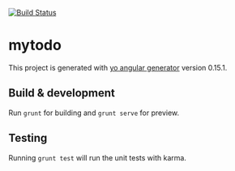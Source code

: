 [![Build Status](https://travis-ci.org/Apedneka/todo.svg?branch=master)](https://travis-ci.org/Apedneka/todo)

# mytodo

This project is generated with [yo angular generator](https://github.com/yeoman/generator-angular)
version 0.15.1.



## Build & development

Run `grunt` for building and `grunt serve` for preview.

## Testing

Running `grunt test` will run the unit tests with karma.
